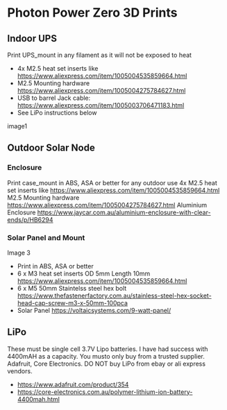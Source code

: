 # Photon Power Zero 3D Prints 

## Indoor UPS
Print UPS_mount in any filament as it will not be exposed to heat
 - 4x M2.5 heat set inserts like https://www.aliexpress.com/item/1005004535859664.html
 - M2.5 Mounting hardware https://www.aliexpress.com/item/1005004275784627.html
 - USB to barrel Jack cable: https://www.aliexpress.com/item/1005003706471183.html
 - See LiPo instructions below

image1

## Outdoor Solar Node

### Enclosure
Print case_mount in ABS, ASA or better for any outdoor use
4x M2.5 heat set inserts like https://www.aliexpress.com/item/1005004535859664.html
M2.5 Mounting hardware https://www.aliexpress.com/item/1005004275784627.html
Aluminium Enclosure https://www.jaycar.com.au/aluminium-enclosure-with-clear-ends/p/HB6294

### Solar Panel and Mount
Image 3

 - Print in ABS, ASA or better
 - 6 x M3 heat set inserts OD 5mm Length 10mm https://www.aliexpress.com/item/1005004535859664.html
 - 6 x M5 50mm Staintelss steel hex bolt https://www.thefastenerfactory.com.au/stainless-steel-hex-socket-head-cap-screw-m3-x-50mm-100pca
 - Solar Panel https://voltaicsystems.com/9-watt-panel/ 

## LiPo

These must be single cell 3.7V Lipo batteries. I have had success with 4400mAH as a capacity. You musto only buy from a trusted supplier. Adafruit, Core Electronics. DO NOT buy LiPo from ebay or ali express vendors.
 - https://www.adafruit.com/product/354
 - https://core-electronics.com.au/polymer-lithium-ion-battery-4400mah.html

